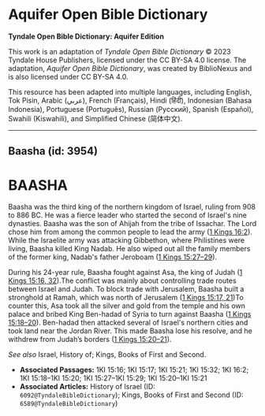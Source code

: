 # Aquifer Open Bible Dictionary

**Tyndale Open Bible Dictionary: Aquifer Edition**

This work is an adaptation of *Tyndale Open Bible Dictionary* © 2023 Tyndale House Publishers, licensed under the CC BY\-SA 4\.0 license. The adaptation, *Aquifer Open Bible Dictionary*, was created by BiblioNexus and is also licensed under CC BY\-SA 4\.0\.

This resource has been adapted into multiple languages, including English, Tok Pisin, Arabic (عربي), French (Français), Hindi (हिंदी), Indonesian (Bahasa Indonesia), Portuguese (Português), Russian (Русский), Spanish (Español), Swahili (Kiswahili), and Simplified Chinese (简体中文).



--------------------------------

## Baasha (id: 3954)

BAASHA
======

Baasha was the third king of the northern kingdom of Israel, ruling from 908 to 886 BC. He was a fierce leader who started the second of Israel's nine dynasties. Baasha was the son of Ahijah from the tribe of Issachar. The Lord chose him from among the common people to lead the army ([1 Kings 16:2](https://ref.ly/1Kgs16:2)). While the Israelite army was attacking Gibbethon, where Philistines were living, Baasha killed King Nadab. He also wiped out all the family members of the former king, Nadab's father Jeroboam ([1 Kings 15:27](https://ref.ly/1Kgs15:27-1Kgs15:29)[–](https://ref.ly/1Kgs15:27-1Kgs15:29)[29](https://ref.ly/1Kgs15:27-1Kgs15:29)). 

During his 24\-year rule, Baasha fought against Asa, the king of Judah ([1 Kings 15:16, 32](https://ref.ly/1Kgs15:16,1Kgs15:32)).The conflict was mainly about controlling trade routes between Israel and Judah. To block trade with Jerusalem, Baasha built a stronghold at Ramah, which was north of Jerusalem ([1 Kings 15:17, 21](https://ref.ly/1Kgs15:17,1Kgs15:21))To counter this, Asa took all the silver and gold from the temple and his own palace and bribed King Ben\-hadad of Syria to turn against Baasha ([1 Kings 15:18](https://ref.ly/1Kgs15:18-1Kgs15:20)[–](https://ref.ly/1Kgs15:18-1Kgs15:20)[20](https://ref.ly/1Kgs15:18-1Kgs15:20)). Ben\-hadad then attacked several of Israel's northern cities and took land near the Jordan River. This made Baasha lose his resolve, and he withdrew from Judah’s borders ([1 Kings 15:20](https://ref.ly/1Kgs15:20-1Kgs15:21)[–](https://ref.ly/1Kgs15:20-1Kgs15:21)[21](https://ref.ly/1Kgs15:20-1Kgs15:21)).

*See also* Israel, History of; Kings, Books of First and Second.

* **Associated Passages:** 1KI 15:16; 1KI 15:17; 1KI 15:21; 1KI 15:32; 1KI 16:2; 1KI 15:18–1KI 15:20; 1KI 15:27–1KI 15:29; 1KI 15:20–1KI 15:21
* **Associated Articles:** History of Israel (ID: `6092@TyndaleBibleDictionary`); Kings, Books of First and Second (ID: `6589@TyndaleBibleDictionary`)

